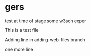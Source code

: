 # gers
test at time of stage
some w3sch exper

This is a test file

Adding line in adding-web-files branch

one more line
